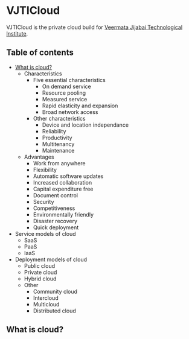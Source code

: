 # VJTICloud
VJTICloud is the private cloud build for [Veermata Jijabai Technological Institute](http://www.vjti.ac.in/). 
## Table of contents
* [What is cloud?](#what-is-cloud)
  * Characteristics
    * Five essential characteristics
      * On demand service
      * Resource pooling
      * Measured service
      * Rapid elasticity and expansion
      * Broad network access
    * Other characteristics
      * Device and location independance
      * Reliability 
      * Productivity
      * Multitenancy
      * Maintenance
  * Advantages
    * Work from anywhere
    * Flexibility
    * Automatic software updates
    * Increased collaboration
    * Capital expenditure free
    * Document control
    * Security
    * Competitiveness
    * Environmentally friendly
    * Disaster recovery 
    * Quick deployment
* Service models of cloud 
  * SaaS
  * PaaS
  * IaaS
* Deployment models of cloud
  * Public cloud
  * Private cloud
  * Hybrid cloud
  * Other
    * Community cloud
    * Intercloud
    * Multicloud
    * Distributed cloud 


## What is cloud?
